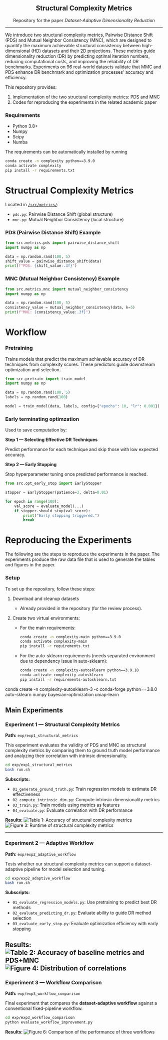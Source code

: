 <p align="center">
  <h2 align="center">Structural Complexity Metrics</h2>
	<p align="center">Repository for the paper <i>Dataset-Adaptive Dimensionality Reduction</i></p>
</p>

---

We introduce two structural complexity metrics, Pairwise Distance Shift (PDS) and Mutual Neighbor Consistency (MNC), which are designed to quantify the maximum achievable structural consistency between high-dimensional (HD) datasets and their 2D projections. These metrics guide dimensionality reduction (DR) by predicting optimal iteration numbers, reducing computational costs, and improving the reliability of DR benchmarks. Experiments on 96 real-world datasets validate that MMC and PDS enhance DR benchmark and optimization processes' accuracy and efficiency.


This repository provides:
1. Implementation of the two structural complexity metrics: PDS and MNC
2. Codes for reproducing the experiments in the related academic paper

### Requirements

- Python 3.8+
- Numpy
- Scipy
- Numba

The requirements can be automatically installed by running
```bash
conda create -n complexity python==3.9.0
conda activate complexity
pip install -r requirements.txt
```

# Structrual Complexity Metrics
Located in [`/src/metrics/`](src/metrics):
- `pds.py`: Pairwise Distance Shift (global structure)
- `mnc.py`: Mutual Neighbor Consistency (local structure)

### PDS (Pairwise Distance Shift) Example
``` python
from src.metrics.pds import pairwise_distance_shift
import numpy as np

data = np.random.rand(100, 5)
shift_value = pairwise_distance_shift(data)
print(f"PDS: {shift_value:.3f}")
```


### MNC (Mutual Neighbor Consistency) Example
```python
from src.metrics.mnc import mutual_neighbor_consistency
import numpy as np

data = np.random.rand(100, 5)
consistency_value = mutual_neighbor_consistency(data, k=5)
print(f"MNC: {consistency_value:.3f}")
```

# Workflow

### Pretraining
Trains models that predict the maximum achievable accuracy of DR techniques from complexity scores.
These predictors guide downstream optimization and selection.

```python
from src.pretrain import train_model
import numpy as np

data = np.random.rand(100, 5)
labels = np.random.rand(100)

model = train_model(data, labels, config={"epochs": 10, "lr": 0.001})
```

### Early terminating optimzation
Used to save computation by:

**Step 1 — Selecting Effective DR Techniques**

Predict performance for each technique and skip those with low expected accuracy.

**Step 2 — Early Stopping**

Stop hyperparameter tuning once predicted performance is reached.
```python
from src.opt_early_stop import EarlyStopper

stopper = EarlyStopper(patience=3, delta=0.01)

for epoch in range(100):
    val_score = evaluate_model(...)
    if stopper.should_stop(val_score):
        print("Early stopping triggered.")
        break
```

# Reproducing the Experiments

The following are the steps to reproduce the experiments in the paper.
The experiments produce the raw data file that is used to generate the tables and figures in the paper. 


### Setup 

To set up the repository, follow these steps:

1. Download and cleanup datasets
	- Already provided in the repository (for the review process). 

2. Create two virtual environments:
	- For the main requirements:
		```bash
		conda create -n complexity-main python==3.9.0
		conda activate complexity-main
		pip install -r requirements.txt
		```

	- For the auto-sklearn requirements (needs separated environment due to dependency issue in auto-sklearn):
		```bash
		conda create -n complexity-autosklearn python==3.9.18
		conda activate complexity-autosklearn
		pip install -r requirements-autosklearn.txt
		```

conda create -n complexity-autosklearn-3 -c conda-forge python==3.8.0 auto-sklearn numpy bayesian-optimization umap-learn

## Main Experiments

### Experiment 1 — Structural Complexity Metrics

**Path:** `exp/exp1_structural_metrics`

This experiment evaluates the validity of PDS and MNC as structural complexity metrics by comparing them to ground truth model performance and analyzing their correlation with intrinsic dimensionality.

```bash
cd exp/exp1_structural_metrics
bash run.sh
```

**Subscripts:**
- `01_generate_ground_truth.py`: Train regression models to estimate DR effectiveness
- `02_compute_intrinsic_dim.py`: Compute intrinsic dimensionality metrics
- `03_train.py`: Train models using metrics as features
- `04_evaluate.py`: Evaluate correlation with DR performance

**Results:**
![Table 1: Accuracy of structural complexity metrics](figs/Table1.png)
![Figure 3: Runtime of structural complexity metrics](figs/Figure3.png)

---

### Experiment 2 — Adaptive Workflow

**Path:** `exp/exp2_adaptive_workflow`

Tests whether our structural complexity metrics can support a dataset-adaptive pipeline for model selection and tuning.

```bash
cd exp/exp2_adaptive_workflow
bash run.sh
```

**Subscripts:**
- `01_evaluate_regression_models.py`: Use pretraining to predict best DR methods
- `02_evaluate_predicting_dr.py`: Evaluate ability to guide DR method selection
- `03_evaluate_early_stop.py`: Evaluate optimization efficiency with early stopping

**Results:**
![Table 2: Accuracy of baseline metrics and PDS+MNC](figs/Table2.png)
![Figure 4: Distribution of correlations](figs/figure4.png)
---

### Experiment 3 — Workflow Comparison

**Path:** `exp/exp3_workflow_comparison`

Final experiment that compares the **dataset-adaptive workflow** against a conventional fixed-pipeline workflow.

```bash
cd exp/exp3_workflow_comparison
python evaluate_workflow_improvement.py
```

**Results:**
![Figure 6: Comparison of the performance of three workflows](figs/Figure6.png)
